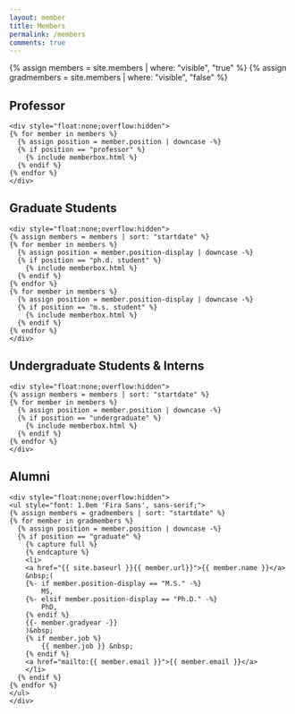 ```yaml
---
layout: member
title: Members
permalink: /members
comments: true
---
```


{% assign members = site.members | where: "visible", "true" %}
{% assign gradmembers = site.members | where: "visible", "false" %}

<section class="featured-posts">
    <div class="section-title">
        <h2><span>Professor</span></h2>
    </div>
    
    <div style="float:none;overflow:hidden">
    {% for member in members %}
      {% assign position = member.position | downcase -%}
      {% if position == "professor" %}
        {% include memberbox.html %}
      {% endif %}
    {% endfor %}
    </div>
</section>

<section class="featured-posts">
    <div class="section-title">
        <h2><span>Graduate Students</span></h2>
    </div>
    
    <div style="float:none;overflow:hidden">
    {% assign members = members | sort: "startdate" %}
    {% for member in members %}
      {% assign position = member.position-display | downcase -%}
      {% if position == "ph.d. student" %}
        {% include memberbox.html %}
      {% endif %}
    {% endfor %}
    {% for member in members %}
      {% assign position = member.position-display | downcase -%}
      {% if position == "m.s. student" %}
        {% include memberbox.html %}
      {% endif %}
    {% endfor %}
    </div>
</section>

<section class="featured-posts">
    <div class="section-title">
        <h2><span>Undergraduate Students & Interns</span></h2>
    </div>
    
    <div style="float:none;overflow:hidden">
    {% assign members = members | sort: "startdate" %}
    {% for member in members %}
      {% assign position = member.position | downcase -%}
      {% if position == "undergraduate" %}
        {% include memberbox.html %}
      {% endif %}
    {% endfor %}
    </div>
</section>

<section class="featured-posts">
    <div class="section-title">
        <h2><span>Alumni</span></h2>
    </div>
    
    <div style="float:none;overflow:hidden">
    <ul style="font: 1.0em 'Fira Sans', sans-serif;">
    {% assign members = gradmembers | sort: "startdate" %}
    {% for member in gradmembers %}
      {% assign position = member.position | downcase -%}
      {% if position == "graduate" %}
        {% capture full %}
        {% endcapture %}
        <li>
        <a href="{{ site.baseurl }}{{ member.url}}">{{ member.name }}</a>
        &nbsp;(
        {%- if member.position-display == "M.S." -%}
            MS, 
        {%- elsif member.position-display == "Ph.D." -%}
            PhD,
        {% endif %}
        {{- member.gradyear -}} 
        )&nbsp;
        {% if member.job %}
            {{ member.job }} &nbsp;
        {% endif %}
        <a href="mailto:{{ member.email }}">{{ member.email }}</a> 
        </li>
      {% endif %}
    {% endfor %}
    </ul>
    </div>
</section>
